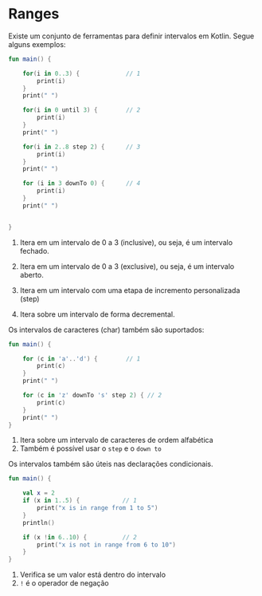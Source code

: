 # Ranges

Existe um conjunto de ferramentas para definir intervalos em Kotlin. Segue alguns exemplos:

~~~ kotlin
fun main() {

    for(i in 0..3) {             // 1
        print(i)
    }
    print(" ")

    for(i in 0 until 3) {        // 2
        print(i)
    }
    print(" ")

    for(i in 2..8 step 2) {      // 3
        print(i)
    }
    print(" ")

    for (i in 3 downTo 0) {      // 4
        print(i)
    }
    print(" ")


}
~~~

1. Itera em um intervalo de 0 a 3 (inclusive), ou seja, é um intervalo fechado.

2. Itera em um intervalo de 0 a 3 (exclusive), ou seja, é um intervalo aberto.

3. Itera em um intervalo com uma etapa de incremento personalizada (step)

4. Itera sobre um intervalo de forma decremental.
  
Os intervalos de caracteres (char) também são suportados:

~~~ kotlin
fun main() {

    for (c in 'a'..'d') {        // 1
        print(c)
    }
    print(" ")

    for (c in 'z' downTo 's' step 2) { // 2
        print(c)
    }
    print(" ")
}
~~~ 

1. Itera sobre um intervalo de caracteres de ordem alfabética
2. Também é possível usar o `step` e o `down to`

Os intervalos também são úteis nas declarações condicionais.

~~~ kotlin
fun main() {

    val x = 2
    if (x in 1..5) {            // 1
        print("x is in range from 1 to 5")
    }
    println()

    if (x !in 6..10) {          // 2
        print("x is not in range from 6 to 10")
    }
}
~~~ 

1. Verifica se um valor está dentro do intervalo
2. `!` é o operador de negação